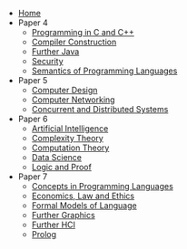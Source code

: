 * [Home](/)
* Paper 4
  * [Programming in C and C++](./Paper4/Programming%20in%20C%20and%20C++.md)
  * [Compiler Construction](./Paper4/Compiler%20Construction.md)
  * [Further Java](./Paper4/Further%20Java.md)
  * [Security](./Paper4/Security.md)
  * [Semantics of Programming Languages](./Paper4/Semantics%20of%20Programming%20Languages.md)
* Paper 5
  * [Computer Design](./Paper5/Computer%20Design.md)
  * [Computer Networking](./Paper5/Computer%20Network.md)
  * [Concurrent and Distributed Systems](./Paper5/Concurent%20and%20Distributed%20Systems.md)
* Paper 6
  * [Artificial Intelligence](./Paper6/Artificial%20Intelligence.md)
  * [Complexity Theory](./Paper6/Computation%20Theory.md)
  * [Computation Theory](./Paper6/Computation%20Theory.md)
  * [Data Science](./Paper6/Data%20Science.md)
  * [Logic and Proof](./Paper6/Logic%20and%20Proof.md)
* Paper 7
  * [Concepts in Programming Languages](./Paper7/Concepts%20in%20Programming%20Languages.md)
  * [Economics, Law and Ethics](./Paper7/Economics,%20Law%20and%20Ethics.md)
  * [Formal Models of Language](./Paper7/Formal%20Models%20of%20Language.md)
  * [Further Graphics](./Paper7/Further%20Graphics.md)
  * [Further HCI](./Paper7/Further%20HCI.md)
  * [Prolog](./Paper7/Prolog.md)